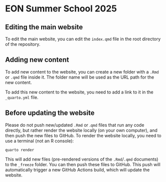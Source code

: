 # EON Summer School 2025

## Editing the main website

To edit the main website, you can edit the `index.qmd` file in the root directory of the repository.

## Adding new content

To add new content to the website, you can create a new folder with a `.Rmd` or `.qmd` file inside it. 
The folder name will be used as the URL path for the new content.

To add this new content to the website, you need to add a link to it in the `_quarto.yml` file.

## Before updating the website

Please do not push new/updated `.Rmd` or .`qmd` files that run any code directly, but rather render the website locally (on your own computer), and then push the new files to GitHub.
To render the website locally, you need to use a terminal (not an R console):

```
quarto render
```

This will add new files (pre-rendered versions of the `.Rmd`/`.qmd` documents) to the `_freeze` folder.
You can then push these files to GitHub.
This push will automatically trigger a new GitHub Actions build, which will update the website.
